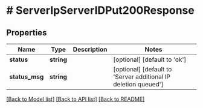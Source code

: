 # # ServerIpServerIDPut200Response

## Properties

Name | Type | Description | Notes
------------ | ------------- | ------------- | -------------
**status** | **string** |  | [optional] [default to 'ok']
**status_msg** | **string** |  | [optional] [default to 'Server additional IP deletion queued']

[[Back to Model list]](../../README.md#models) [[Back to API list]](../../README.md#endpoints) [[Back to README]](../../README.md)
